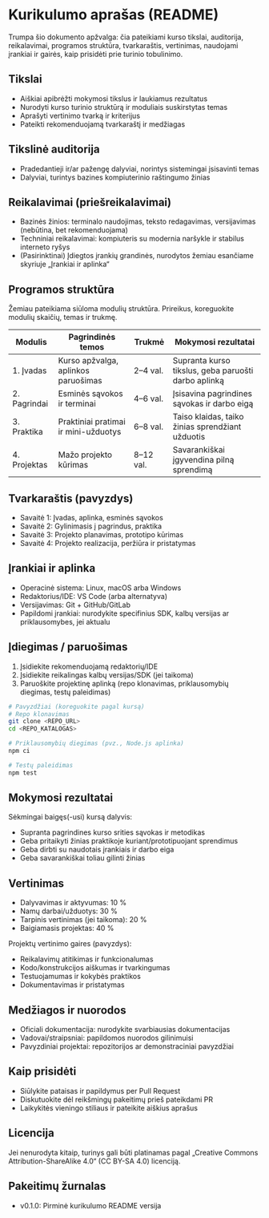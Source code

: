 # Kurikulumo aprašas (README)

Trumpa šio dokumento apžvalga: čia pateikiami kurso tikslai, auditorija, reikalavimai, programos struktūra, tvarkaraštis, vertinimas, naudojami įrankiai ir gairės, kaip prisidėti prie turinio tobulinimo.

## Tikslai
- Aiškiai apibrėžti mokymosi tikslus ir laukiamus rezultatus
- Nurodyti kurso turinio struktūrą ir moduliais suskirstytas temas
- Aprašyti vertinimo tvarką ir kriterijus
- Pateikti rekomenduojamą tvarkaraštį ir medžiagas

## Tikslinė auditorija
- Pradedantieji ir/ar pažengę dalyviai, norintys sistemingai įsisavinti temas
- Dalyviai, turintys bazines kompiuterinio raštingumo žinias

## Reikalavimai (priešreikalavimai)
- Bazinės žinios: terminalo naudojimas, teksto redagavimas, versijavimas (nebūtina, bet rekomenduojama)
- Techniniai reikalavimai: kompiuteris su modernia naršykle ir stabilus interneto ryšys
- (Pasirinktinai) Įdiegtos įrankių grandinės, nurodytos žemiau esančiame skyriuje „Įrankiai ir aplinka“

## Programos struktūra
Žemiau pateikiama siūloma modulių struktūra. Prireikus, koreguokite modulių skaičių, temas ir trukmę.

| Modulis | Pagrindinės temos | Trukmė | Mokymosi rezultatai |
|---|---|---|---|
| 1. Įvadas | Kurso apžvalga, aplinkos paruošimas | 2–4 val. | Supranta kurso tikslus, geba paruošti darbo aplinką |
| 2. Pagrindai | Esminės sąvokos ir terminai | 4–6 val. | Įsisavina pagrindines sąvokas ir darbo eigą |
| 3. Praktika | Praktiniai pratimai ir mini-užduotys | 6–8 val. | Taiso klaidas, taiko žinias sprendžiant užduotis |
| 4. Projektas | Mažo projekto kūrimas | 8–12 val. | Savarankiškai įgyvendina pilną sprendimą |

## Tvarkaraštis (pavyzdys)
- Savaitė 1: Įvadas, aplinka, esminės sąvokos
- Savaitė 2: Gylinimasis į pagrindus, praktika
- Savaitė 3: Projekto planavimas, prototipo kūrimas
- Savaitė 4: Projekto realizacija, peržiūra ir pristatymas

## Įrankiai ir aplinka
- Operacinė sistema: Linux, macOS arba Windows
- Redaktorius/IDE: VS Code (arba alternatyva)
- Versijavimas: Git + GitHub/GitLab
- Papildomi įrankiai: nurodykite specifinius SDK, kalbų versijas ar priklausomybes, jei aktualu

## Įdiegimas / paruošimas
1. Įsidiekite rekomenduojamą redaktorių/IDE
2. Įsidiekite reikalingas kalbų versijas/SDK (jei taikoma)
3. Paruoškite projektinę aplinką (repo klonavimas, priklausomybių diegimas, testų paleidimas)

```bash
# Pavyzdžiai (koreguokite pagal kursą)
# Repo klonavimas
git clone <REPO_URL>
cd <REPO_KATALOGAS>

# Priklausomybių diegimas (pvz., Node.js aplinka)
npm ci

# Testų paleidimas
npm test
```

## Mokymosi rezultatai
Sėkmingai baigęs(-usi) kursą dalyvis:
- Supranta pagrindines kurso srities sąvokas ir metodikas
- Geba pritaikyti žinias praktikoje kuriant/prototipuojant sprendimus
- Geba dirbti su naudotais įrankiais ir darbo eiga
- Geba savarankiškai toliau gilinti žinias

## Vertinimas
- Dalyvavimas ir aktyvumas: 10 %
- Namų darbai/užduotys: 30 %
- Tarpinis vertinimas (jei taikoma): 20 %
- Baigiamasis projektas: 40 %

Projektų vertinimo gaires (pavyzdys):
- Reikalavimų atitikimas ir funkcionalumas
- Kodo/konstrukcijos aiškumas ir tvarkingumas
- Testuojamumas ir kokybės praktikos
- Dokumentavimas ir pristatymas

## Medžiagos ir nuorodos
- Oficiali dokumentacija: nurodykite svarbiausias dokumentacijas
- Vadovai/straipsniai: papildomos nuorodos gilinimuisi
- Pavyzdiniai projektai: repozitorijos ar demonstraciniai pavyzdžiai

## Kaip prisidėti
- Siūlykite pataisas ir papildymus per Pull Request
- Diskutuokite dėl reikšmingų pakeitimų prieš pateikdami PR
- Laikykitės vieningo stiliaus ir pateikite aiškius aprašus

## Licencija
Jei nenurodyta kitaip, turinys gali būti platinamas pagal „Creative Commons Attribution-ShareAlike 4.0“ (CC BY-SA 4.0) licenciją.

## Pakeitimų žurnalas
- v0.1.0: Pirminė kurikulumo README versija

